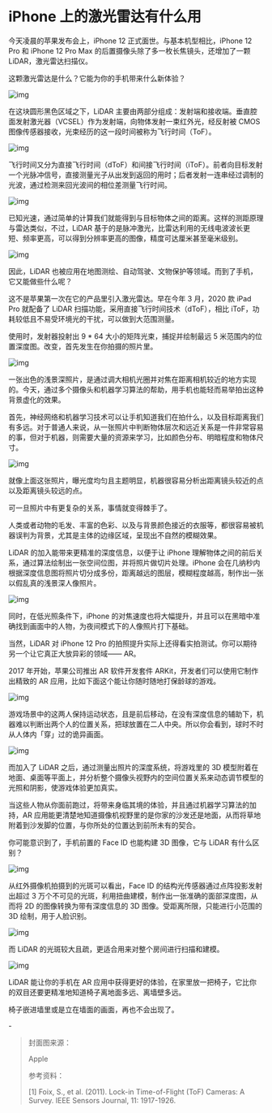 # iPhone 上的激光雷达有什么用

今天凌晨的苹果发布会上，iPhone 12 正式面世。与基本机型相比，iPhone 12 Pro 和 iPhone 12 Pro Max 的后置摄像头除了多一枚长焦镜头，还增加了一颗 LiDAR，激光雷达扫描仪。



这颗激光雷达是什么？它能为你的手机带来什么新体验？



![img](https://mmbiz.qpic.cn/mmbiz_png/SlOqFKqEO4EniaQs7KibNSz661R0ibB29ccGkFjoAjF7lSZObPcF2o33xSpicwzG2MFOIlUOO8QaPniaOHKjJqyHOfw/640?wx_fmt=png)



在这块圆形黑色区域之下，LiDAR 主要由两部分组成：发射端和接收端。垂直腔面发射激光器（VCSEL）作为发射端，向物体发射一束红外光，经反射被 CMOS 图像传感器接收，光束经历的这一段时间被称为飞行时间（ToF）。



![img](https://mmbiz.qpic.cn/mmbiz_png/SlOqFKqEO4EniaQs7KibNSz661R0ibB29ccWbmrfCUCyOjfKw5XhpF2okMzV6icUr7hQXJEmiaeJZGx8NTTZY9ep4iaA/640?wx_fmt=png)



飞行时间又分为直接飞行时间（dToF）和间接飞行时间（iToF）。前者向目标发射一个光脉冲信号，直接测量光子从出发到返回的用时；后者发射一连串经过调制的光波，通过检测来回光波间的相位差测量飞行时间。



![img](https://mmbiz.qpic.cn/mmbiz_gif/SlOqFKqEO4Gbp10icPSn6Ijxicn0YkI9da2iaIic7g0S8TLBmPPBA36AOUnxgkGvvjgficItNUj05KoZWibjtBwMw0jQ/640?wx_fmt=gif)



已知光速，通过简单的计算我们就能得到与目标物体之间的距离。这样的测距原理与雷达类似，不过，LiDAR 基于的是脉冲激光，比雷达利用的无线电波波长更短、频率更高，可以得到分辨率更高的图像，精度可达厘米甚至毫米级别。



![img](https://mmbiz.qpic.cn/mmbiz_png/SlOqFKqEO4Gbp10icPSn6Ijxicn0YkI9davNhr5mu9k4tgX1ZodVNxfm04iag12NDpVGVia0FAApDopC8lMe2FtEXA/640?wx_fmt=png)



因此，LiDAR 也被应用在地图测绘、自动驾驶、文物保护等领域。而到了手机，它又能做些什么呢？



这不是苹果第一次在它的产品里引入激光雷达。早在今年 3 月，2020 款 iPad Pro 就配备了 LiDAR 扫描功能，采用直接飞行时间技术（dToF），相比 iToF，功耗较低且不易受环境光的干扰，可以做到大范围测量。



使用时，发射器投射出 9 * 64 大小的矩阵光束，捕捉并绘制最远 5 米范围内的位置深度图。改变，首先发生在你拍摄的照片里。



![img](https://mmbiz.qpic.cn/mmbiz_gif/SlOqFKqEO4Gbp10icPSn6Ijxicn0YkI9da7HlsGFiaJuLHwkILk3c8vEX9TIpFFK3g4wrKKsZQWagSLJG8V0zHduw/640?wx_fmt=gif)



一张出色的浅景深照片，是通过调大相机光圈并对焦在距离相机较近的地方实现的。今天，通过多个摄像头和机器学习算法的帮助，用手机也能轻而易举拍出这种背景虚化的效果。



首先，神经网络和机器学习技术可以让手机知道我们在拍什么，以及目标距离我们有多远。对于普通人来说，从一张照片中判断物体层次和远近关系是一件非常容易的事，但对于机器，则需要大量的资源来学习，比如颜色分布、明暗程度和物体尺寸。



![img](https://mmbiz.qpic.cn/mmbiz_png/SlOqFKqEO4Gbp10icPSn6Ijxicn0YkI9da0mXriaBgTEz7Ee7fodRdEm85M7IN8P7xyqGUbloVNl2DojAXhTdtzww/640?wx_fmt=png)



就像上面这张照片，曝光度均匀且主题明显，机器很容易分析出距离镜头较近的点以及距离镜头较远的点。



可一旦照片中有更复杂的关系，事情就变得棘手了。



人类或者动物的毛发、丰富的色彩、以及与背景颜色接近的衣服等，都很容易被机器误判为背景，尤其是主体的边缘区域，呈现出不自然的模糊效果。



LiDAR 的加入能带来更精准的深度信息，以便于让 iPhone 理解物体之间的前后关系，通过算法绘制出一张空间位图，并将照片做切片处理。iPhone 会在几纳秒内根据深度信息图将照片切分成多份，距离越远的图层，模糊程度越高，制作出一张以假乱真的浅景深人像照片。



![img](https://mmbiz.qpic.cn/mmbiz_png/SlOqFKqEO4Gbp10icPSn6Ijxicn0YkI9daMsvO1UibLa31AD0jSycGUeceXbic4Uo08qicCV4YeLh1mEgMticvsoSFicg/640?wx_fmt=png)



同时，在低光照条件下，iPhone 的对焦速度也将大幅提升，并且可以在黑暗中准确找到画面中的人物，为夜间模式下的人像照片打下基础。



当然，LiDAR 对 iPhone 12 Pro 的拍照提升实际上还得看实拍测试。你可以期待另一个让它真正大放异彩的领域—— AR。



2017 年开始，苹果公司推出 AR 软件开发套件 ARKit，开发者们可以使用它制作出精致的 AR 应用，比如下面这个能让你随时随地打保龄球的游戏。



![img](https://mmbiz.qpic.cn/mmbiz_gif/SlOqFKqEO4Gbp10icPSn6Ijxicn0YkI9dalY0hUguhvbiaB6xzCNzib5Aruwd5ficJico9xxY2Suc37Ixt7FcvN6xUsw/640?wx_fmt=gif)



游戏场景中的这两人保持运动状态，且是前后移动，在没有深度信息的辅助下，机器难以判断出两个人的位置关系，把球放置在二人中央。所以你会看到，球时不时从人体内「穿」过的诡异画面。



![img](https://mmbiz.qpic.cn/mmbiz_gif/SlOqFKqEO4Gbp10icPSn6Ijxicn0YkI9daaBb8dg8J6HgQBJv8skjHeN4VuxvNPpxaHwqZNoVFuzEHuwuLsdnzjA/640?wx_fmt=gif)



而加入了 LiDAR 之后，通过测量出照片的深度系统，将游戏里的 3D 模型附着在地面、桌面等平面上，并分析整个摄像头视野内的空间位置关系来动态调节模型的光照和阴影，使游戏体验更加真实。



当这些人物从你面前跑过，将带来身临其境的体验，并且通过机器学习算法的加持，AR 应用能更清楚地知道摄像机视野里的是你家的沙发还是地面，从而将草地附着到沙发脚的位置，与你所处的位置达到前所未有的契合。



你可能意识到了，手机前置的 Face ID 也能构建 3D 图像，它与 LiDAR 有什么区别？



![img](https://mmbiz.qpic.cn/mmbiz_png/SlOqFKqEO4Gbp10icPSn6Ijxicn0YkI9da7RfZBRBtDffAYU5de6iaFphvyWZ70JFeCzSLJEQG4rSibpNeicdMSjic6Q/640?wx_fmt=png)



从红外摄像机拍摄到的光斑可以看出，Face ID 的结构光传感器通过点阵投影发射出超过 3 万个不可见的光斑，利用扭曲建模，制作出一张准确的面部深度图，从而将 2D 的图像转换为带有深度信息的 3D 图像。受距离所限，只能进行小范围的 3D 绘制，用于人脸识别。



![img](https://mmbiz.qpic.cn/mmbiz_png/SlOqFKqEO4Gbp10icPSn6Ijxicn0YkI9dal8VZqcmQ3t3rEXLiaftQeGNic0IE8EZjbkUuF0VK7n2C5jk6aDrJniaAA/640?wx_fmt=png)



而 LiDAR 的光斑较大且疏，更适合用来对整个房间进行扫描和建模。



![img](https://mmbiz.qpic.cn/mmbiz_gif/SlOqFKqEO4Gbp10icPSn6Ijxicn0YkI9daoupJtvYJPGwdkSMhGcstGr1QUW7eY9XPQr7ok0606iaOfgBym6OMqAg/640?wx_fmt=gif)



LiDAR 能让你的手机在 AR 应用中获得更好的体验，在家里放一把椅子，它比你的双目还要更精准地知道椅子离地面多远、离墙壁多远。



椅子嵌进墙里或是立在墙面的画面，再也不会出现了。



\-



> 封面图来源：
>
> Apple
>
> 
>
> 参考资料：
>
> [1] Foix, S., et al. (2011). Lock-in Time-of-Flight (ToF) Cameras: A Survey. IEEE Sensors Journal, 11: 1917-1926.
